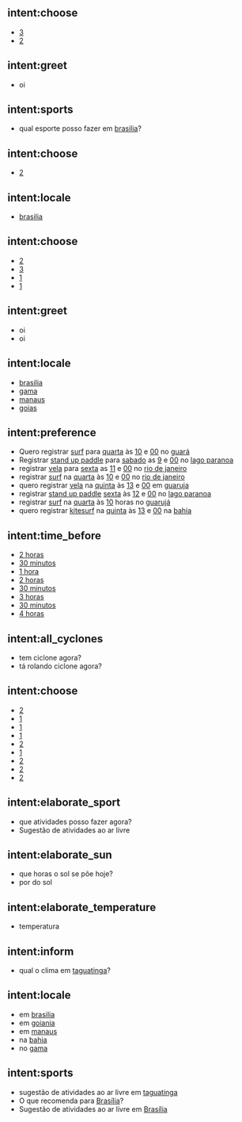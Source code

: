## intent:choose
- [3](choice)
- [2](choice)

## intent:greet
- oi

## intent:sports
- qual esporte posso fazer em [brasilia](locale)?

## intent:choose
- [2](choice)


## intent:locale
- [brasilia](locale)

## intent:choose
- [2](choice)
- [3](choice)
- [1](choice)
- [1](choice)

## intent:greet
- oi
- oi

## intent:locale
- [brasilia](locale)
- [gama](locale)
- [manaus](locale)
- [goias](locale)

## intent:preference
- Quero registrar [surf](sport) para [quarta](user_day) às [10](user_hour) e [00](user_minute) no [guará](locale)
- Registrar [stand up paddle](sport) para [sabado](user_day) as [9](user_hour) e [00](user_minute) no [lago paranoa](locale)
- registrar [vela](sport) para [sexta](user_day) as [11](user_hour) e [00](user_minute) no [rio de janeiro](locale)
- registrar [surf](sport) na [quarta](user_day) às [10](user_hour) e [00](user_minute) no [rio de janeiro](locale)
- quero registrar [vela](sport) na [quinta](user_day) às [13](user_hour) e [00](user_minute) em [guaruja](locale)
- registrar [stand up paddle](sport) [sexta](user_day) às [12](user_hour) e [00](user_minute) no [lago paranoa](locale)
- registrar [surf](sport) na [quarta](user_day) às [10](user_hour) horas no [guarujá](locale)
- quero registrar [kitesurf](sport) na [quinta](user_day) às [13](user_hour) e [00](user_minute) na [bahia](locale)

## intent:time_before
- [2 horas](hours_before)
- [30 minutos](minutes_before)
- [1 hora](hours_before)
- [2 horas](hours_before)
- [30 minutos](minutes_before)
- [3 horas](hours_before)
- [30 minutos](minutes_before)
- [4 horas](hours_before)

## intent:all_cyclones
- tem ciclone agora?
- tá rolando ciclone agora?

## intent:choose
- [2](choice)
- [1](choice)
- [1](choice)
- [1](choice)
- [2](choice)
- [1](choice)
- [2](choice)
- [2](choice)
- [2](choice)

## intent:elaborate_sport
- que atividades posso fazer agora?
- Sugestão de atividades ao ar livre

## intent:elaborate_sun
- que horas o sol se põe hoje?
- por do sol

## intent:elaborate_temperature
- temperatura

## intent:inform
- qual o clima em [taguatinga](locale)?

## intent:locale
- em [brasilia](locale)
- em [goiania](locale)
- em [manaus](locale)
- na [bahia](locale)
- no [gama](locale)

## intent:sports
- sugestão de atividades ao ar livre em [taguatinga](locale)
- O que recomenda para [Brasília](locale)?
- Sugestão de atividades ao ar livre em [Brasília](locale)
